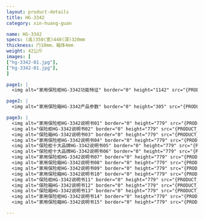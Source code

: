 ```yaml
---
layout: product-details
title: HG-3342
category: xin-huang-guan

name: HG-3342
specs: (高)350(宽)440(深)320mm
thickness: 门10mm，箱体4mm
weight: 42公斤
images: [
["hg-3342-01.jpg"],
["hg-3342-01.jpg"],
]

page1: |
  <img alt="家用保险柜HG-3342功能特征" border="0" height="1142" src="{PRODUCT_IMAGES}hg-gn.jpg" width="538" />

page2: |
  <img alt="家用保险箱HG-3342产品参数" border="0" height="305" src="{PRODUCT_IMAGES}hg-cpcs.jpg" width="538" />

page3: |
  <img alt="家用保险柜HG-3342说明书01" border="0" height="779" src="{PRODUCT_IMAGES}hg-sm01.jpg" width="528" /><br />
  <img alt="保险柜HG-3342说明书02" border="0" height="779" src="{PRODUCT_IMAGES}hg-sm02.jpg" width="528" /><br />
  <img alt="保险箱HG-3342说明书03" border="0" height="779" src="{PRODUCT_IMAGES}hg-sm03.jpg" width="528" /><br />
  <img alt="家用保险柜HG-3342说明书04" border="0" height="779" src="{PRODUCT_IMAGES}hg-sm04.jpg" width="528" /><br />
  <img alt="保险柜十大品牌HG-3342说明书05" border="0" height="779" src="{PRODUCT_IMAGES}hg-sm05.jpg" width="528" /><br />
  <img alt="保险柜十大品牌HG-3342说明书06" border="0" height="779" src="{PRODUCT_IMAGES}hg-sm06.jpg" width="528" /><br />
  <img alt="家用保险柜HG-3342说明书07" border="0" height="779" src="{PRODUCT_IMAGES}hg-sm07.jpg" width="528" /><br />
  <img alt="家用保险箱HG-3342说明书08" border="0" height="779" src="{PRODUCT_IMAGES}hg-sm08.jpg" width="528" /><br />
  <img alt="家用保险柜HG-3342说明书09" border="0" height="779" src="{PRODUCT_IMAGES}hg-sm09.jpg" width="528" /><br />
  <img alt="家用保险箱HG-3342说明书10" border="0" height="779" src="{PRODUCT_IMAGES}hg-sm10.jpg" width="528" /><br />
  <img alt="保险柜HG-3342说明书11" border="0" height="779" src="{PRODUCT_IMAGES}hg-sm11.jpg" width="528" /><br />
  <img alt="保险箱HG-3342说明书12" border="0" height="779" src="{PRODUCT_IMAGES}hg-sm12.jpg" width="528" /><br />
  <img alt="保险箱HG-3342说明书13" border="0" height="779" src="{PRODUCT_IMAGES}hg-sm13.jpg" width="528" /><br />
  <img alt="家用保险柜HG-3342说明书14" border="0" height="779" src="{PRODUCT_IMAGES}hg-sm14.jpg" width="528" /><br />
  <img alt="家用保险箱HG-3342说明书15" border="0" height="779" src="{PRODUCT_IMAGES}hg-sm15.jpg" width="528" />

---
```

